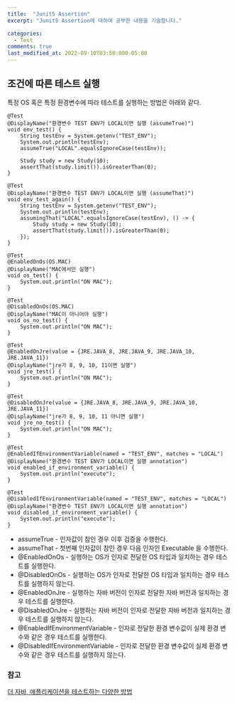 ```yaml
---
title:  "Junit5 Assertion"
excerpt: "Junit5 Assertion에 대하여 공부한 내용을 기술합니다."

categories:
  - Test
comments: true
last_modified_at: 2022-09-10T03:50:000-05:00
---
```


## 조건에 따른 테스트 실행
특정 OS 혹은 특정 환경변수에 따라 테스트를 실행하는 방법은 아래와 같다.

```
@Test
@DisplayName("환경변수 TEST ENV가 LOCAL이면 실행 (assumeTrue)")
void env_test() {
    String testEnv = System.getenv("TEST_ENV");
    System.out.println(testEnv);
    assumeTrue("LOCAL".equalsIgnoreCase(testEnv));

    Study study = new Study(10);
    assertThat(study.limit()).isGreaterThan(0);
}

@Test
@DisplayName("환경변수 TEST ENV가 LOCAL이면 실행 (assumeThat)")
void env_test_again() {
    String testEnv = System.getenv("TEST_ENV");
    System.out.println(testEnv);
    assumingThat("LOCAL".equalsIgnoreCase(testEnv), () -> {
        Study study = new Study(10);
        assertThat(study.limit()).isGreaterThan(0);
    });
}

@Test
@EnabledOnOs(OS.MAC)
@DisplayName("MAC에서만 실행")
void os_test() {
    System.out.println("ON MAC");
}

@Test
@DisabledOnOs(OS.MAC)
@DisplayName("MAC이 아니어야 실행")
void os_no_test() {
    System.out.println("ON MAC");
}

@Test
@EnabledOnJre(value = {JRE.JAVA_8, JRE.JAVA_9, JRE.JAVA_10, JRE.JAVA_11})
@DisplayName("jre가 8, 9, 10, 11이면 실행")
void jre_test() {
    System.out.println("ON MAC");
}

@Test
@DisabledOnJre(value = {JRE.JAVA_8, JRE.JAVA_9, JRE.JAVA_10, JRE.JAVA_11})
@DisplayName("jre가 8, 9, 10, 11 아니면 실행")
void jre_no_test() {
    System.out.println("ON MAC");
}

@Test
@EnabledIfEnvironmentVariable(named = "TEST_ENV", matches = "LOCAL")
@DisplayName("환경변수 TEST ENV가 LOCAL이면 실행 annotation")
void enabled_if_environment_variable() {
    System.out.println("execute");
}

@Test
@DisabledIfEnvironmentVariable(named = "TEST_ENV", matches = "LOCAL")
@DisplayName("환경변수 TEST ENV가 LOCAL이면 실행 annotation")
void disabled_if_environment_variable() {
    System.out.println("execute");
}
```

* assumeTrue - 인자값이 참인 경우 이후 검증을 수행한다.
* assumeThat - 첫번째 인자값이 참인 경우 다음 인자인 Executable 을 수행한다.
* @EnabledOnOs - 실행하는 OS가 인자로 전달한 OS 타입과 일치하는 경우 테스트를 실행한다.
* @DisabledOnOs - 실행하는 OS가 인자로 전달한 OS 타입과 일치하는 경우 테스트를 실행하지 않는다.
* @EnabledOnJre - 실행하는 자바 버전이 인자로 전달한 자바 버전과 일치하는 경우 테스트를 실행한다.
* @DisabledOnJre - 실행하는 자바 버전이 인자로 전달한 자바 버전과 일치하는 경우 테스트를 실행하지 않는다.
* @EnabledIfEnvironmentVariable - 인자로 전달한 환경 변수값이 실제 환경 변수와 같은 경우 테스트를 실행한다.
* @DisabledIfEnvironmentVariable - 인자로 전달한 환경 변수값이 실제 환경 변수와 같은 경우 테스트를 실행하지 않는다.


### 참고
[더 자바, 애플리케이션을 테스트하는 다양한 방법](https://www.inflearn.com/course/the-java-application-test)